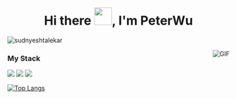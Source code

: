 <h1 align="center">Hi there <img src="https://github.com/sudnyeshtalekar/sudnyeshtalekar/blob/master/Assets/Hi.gif" width="40px">, I'm PeterWu</h1>
<p align="left"> <img src="https://komarev.com/ghpvc/?username=sudnyeshtalekar" alt="sudnyeshtalekar" /> </p>

<img align="right" alt="GIF" src="https://user-images.githubusercontent.com/45736174/136896836-895d383d-5846-439f-8972-fc18441cf7d6.gif" />

### My Stack
<img src="https://camo.githubusercontent.com/dc389303f8684ada0aa896d781fb5f6c1779587af38dea483ad62033d0207e49/68747470733a2f2f696d672e736869656c64732e696f2f62616467652f416e64726f69642d5f2d5f3f7374796c653d666f722d7468652d6261646765266c6f676f3d616e64726f6964266c6162656c436f6c6f723d776869746526636f6c6f723d7768697465266c6f676f436f6c6f723d677265656e"/>

<img src="https://camo.githubusercontent.com/a03b9d201d465080af1edab0567a0b3f2753b94a8b082cf0ecf4552cc062ca80/68747470733a2f2f696d672e736869656c64732e696f2f62616467652f4b6f746c696e2d5f2d5f3f7374796c653d666f722d7468652d6261646765266c6f676f3d6b6f746c696e266c6162656c436f6c6f723d776869746526636f6c6f723d7768697465"/>

<img src="https://camo.githubusercontent.com/47deda33ab55aea9fde506e66fb1aa9468ee27570511cdae178750e1be53174e/68747470733a2f2f696d672e736869656c64732e696f2f62616467652f4a6176612d5f2d5f3f7374796c653d666f722d7468652d6261646765266c6f676f3d6a617661266c6162656c436f6c6f723d776869746526636f6c6f723d7768697465266c6f676f436f6c6f723d303037333936"/>

<!--
**PeterWu520/PeterWu520** is a ✨ _special_ ✨ repository because its `README.md` (this file) appears on your GitHub profile.

Here are some ideas to get you started:

- 🔭 I’m currently working on ...
- 🌱 I’m currently learning ...
- 👯 I’m looking to collaborate on ...
- 🤔 I’m looking for help with ...
- 💬 Ask me about ...
- 📫 How to reach me: ...
- 😄 Pronouns: ...
- ⚡ Fun fact: ...
-->

[![Top Langs](https://github-readme-stats.vercel.app/api/top-langs/?username=PeterQF&hide=jupyter%20notebook&show_icons=true&layout=compact&hide_border=true)](https://github.com/anuraghazra/github-readme-stats)
